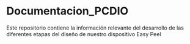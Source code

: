 # Documentacion_PCDIO
Este repositorio contiene la información relevante del desarrollo de las diferentes etapas del diseño de nuestro dispositivo Easy Peel
